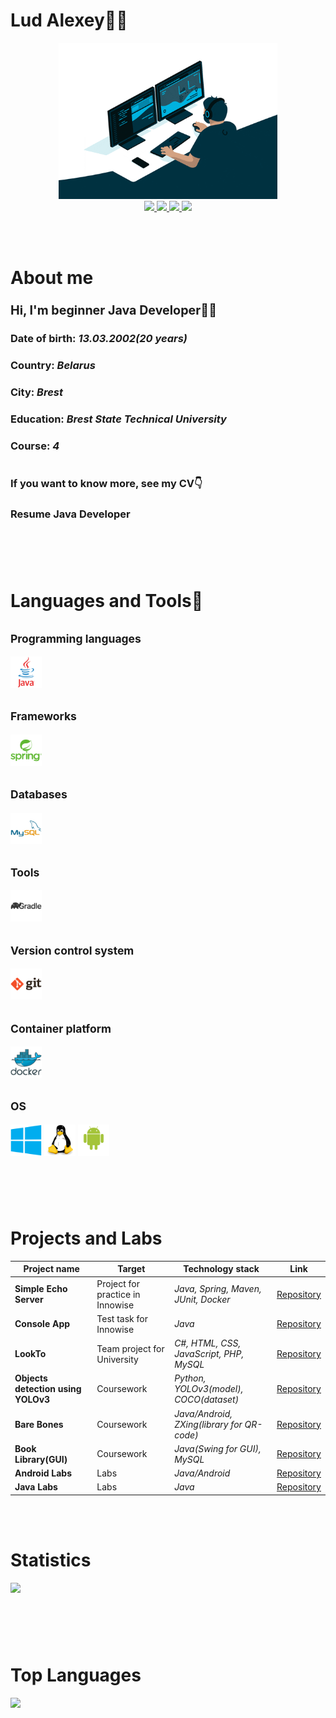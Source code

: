 <div id="name">
    <h1>Lud Alexey👨‍🎓</h1>
</div>


<div id="header" align="center">
    <img src="asserts/coder.gif" width="350" height="250"/>
</div>


<div id="links" align="center">
    <a href="https://www.linkedin.com/in/alexey-lud/">
        <img src="https://img.shields.io/badge/LinkedIn-0046c7?logo=linkedin&logoColor=white&style=for-the-badge">
    </a>
    <a href="https://t.me/Alexey_Lud">
        <img src="https://img.shields.io/badge/Telegram-059fff?logo=telegram&logoColor=white&style=for-the-badge">
    </a>
    <a href="https://vk.com/k.ovalsky">
        <img src="https://img.shields.io/badge/Vkontakte-132fab?logo=vk&logoColor=white&style=for-the-badge">
    </a>
    <a href="https://www.instagram.com/alexey_lud.13/?next=%2F">
        <img src="https://img.shields.io/badge/Instagram-ff2e2e?logo=instagram&logoColor=white&style=for-the-badge">
    </a>
</div>

<br></br>

<div id="headabout">
    <h1>About me</h1>
    <h3><b><big>Hi, I'm beginner Java Developer👨‍💻</big></b></h3>
    <h3><b>Date of birth:</b> <i>13.03.2002(20 years)</i></h3>
    <h3><b>Country:</b> <i>Belarus</i></h3>
    <h3><b>City:</b> <i>Brest</i></h3>
    <h3><b>Education:</b> <i>Brest State Technical University</i></h3>
    <h3><b>Course:</b> <i>4</i></h3>
    <h1></h1>
    <h3><b>If you want to know more, see my CV👇</b></h3>
    <h3><a link="https://drive.google.com/file/d/1kvAnwF914zliDyOhaeVN5G9770iu14Oy/view?usp=share_link">Resume Java Developer
    </a></h3>
    <h1></h1>
</div>

<br></br>

<div id="langtools">
    <h1>Languages and Tools🔨</h1>
    <h2><small>Programming languages</small></h2>
    <img src="https://github.com/devicons/devicon/raw/master/icons/java/java-original-wordmark.svg" title="Java" alt="Java" width="50" height="50" style="max-width: 100%;">
    <h2><small>Frameworks</small></h2>
    <img src="https://github.com/devicons/devicon/raw/master/icons/spring/spring-original-wordmark.svg" title="Spring" alt="Spring" width="50" height="50" style="max-width: 100%;">
    <h2><small>Databases</small></h2>
    <img src="https://github.com/devicons/devicon/raw/master/icons/mysql/mysql-original-wordmark.svg" title="MySQL" alt="MySQL" width="50" height="50" style="max-width: 100%;">
    <h2><small>Tools</small></h2>
    <img src="https://github.com/devicons/devicon/raw/master/icons/gradle/gradle-plain-wordmark.svg" title="Gradle" alt="Gradle" width="50" height="50" style="max-width: 100%;">
    <h2><small>Version control system</small></h2>
    <img src="https://github.com/devicons/devicon/raw/master/icons/git/git-original-wordmark.svg" title="Git" alt="Git" width="50" height="50" style="max-width: 100%;">
    <h2><small>Container platform</small></h2>
     <img src="https://github.com/devicons/devicon/raw/master/icons/docker/docker-original-wordmark.svg" title="Docker" alt="Docker" width="50" height="50" style="max-width: 100%;">
    <h2><small>OS</small></h2>
    <img src="https://github.com/devicons/devicon/raw/master/icons/windows8/windows8-original.svg" title="Windows" alt="Windows" width="50" height="50" style="max-width: 100%;">
    <img src="https://github.com/devicons/devicon/raw/master/icons/linux/linux-original.svg" title="Linux" alt="Linux" width="50" height="50" style="max-width: 100%;">
    <img src="https://github.com/devicons/devicon/raw/master/icons/android/android-original-wordmark.svg" title="Android" alt="Android" width="50" height="50" style="max-width: 100%;">
    <h1></h1>
</div>

<br></br>

<div id="projlabs">
    <h1>Projects and Labs</h1>
    <table>
        <thead>
            <tr>
                <th>Project name</th>
                <th>Target</th>
                <th>Technology stack</th>
                <th>Link</th>
            </tr>
        </thead>
        <tbody>
            <tr>
                <td><strong>Simple Echo Server</strong></td>
                <td>Project for practice in Innowise</td>
                <td><em>Java, Spring, Maven, JUnit, Docker</em></td>
                <td><a href="https://github.com/AlexeyLud/SimpleEchoServer">Repository</a></td>
            </tr>
            <tr>
                <td><strong>Console App</strong></td>
                <td>Test task for Innowise</td>
                <td><em>Java</em></td>
                <td><a href="https://github.com/AlexeyLud/ConsoleApp">Repository</a></td>
            </tr>
            <tr>
                <td><strong>LookTo</strong></td>
                <td>Team project for University</td>
                <td><em>C#, HTML, CSS, JavaScript, PHP, MySQL</em></td>
                <td><a href="https://github.com/AlexeyLud/TRPO">Repository</a></td>
            </tr>
            <tr>
                <td><strong>Objects detection using YOLOv3</strong></td>
                <td>Coursework</td>
                <td><em>Python, YOLOv3(model), COCO(dataset)</em></td>
                <td><a href="https://github.com/AlexeyLud/Detector-On-Python-Use-YOLOv3">Repository</a></td>
            </tr>
            <tr>
                <td><strong>Bare Bones</strong></td>
                <td>Coursework</td>
                <td><em>Java/Android, ZXing(library for QR-code)</em></td>
                <td><a href="https://github.com/AlexeyLud/Mobile-QR-Scanner-For-Restaurent">Repository</a></td>
            </tr>
            <tr>
                <td><strong>Book Library(GUI)</strong></td>
                <td>Coursework</td>
                <td><em>Java(Swing for GUI), MySQL</em></td>
                <td><a href="https://github.com/AlexeyLud/BookLibrary">Repository</a></td>
            </tr>
            <tr>
                <td><strong>Android Labs</strong></td>
                <td>Labs</td>
                <td><em>Java/Android</em></td>
                <td><a href="https://github.com/AlexeyLud/univer-labs/tree/master/AndroidLab">Repository</a></td>
            </tr>
            <tr>
                <td><strong>Java Labs</strong></td>
                <td>Labs</td>
                <td><em>Java</em></td>
                <td><a href="https://github.com/AlexeyLud/Java-labs-in-university">Repository</a></td>
            </tr>
        </tbody>
    </table>
</div>

<br></br>

<div id="stats">
    <h1>Statistics</h1>
</div>

<img src="https://github-readme-stats.vercel.app/api?username=AlexeyLud&show_icons=true&theme=highcontrast">

<h1></h1>
<br></br>

<div id="toplangs">
    <h1>Top Languages</h1>
</div>

<img src="https://github-readme-stats.vercel.app/api/top-langs/?username=AlexeyLud&theme=highcontrast">
